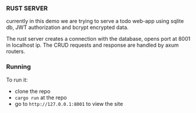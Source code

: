 ### RUST SERVER

currently in this demo we are trying to serve a todo web-app using sqlite db, JWT authorization and bcrypt encrypted data.

The rust server creates a connection with the database, opens port at 8001 in localhost ip.
The CRUD requests and response are handled by axum routers.

### Running
To run it:
- clone the repo
- `cargo run` at the repo
- go to `http://127.0.0.1:8001` to view the site
